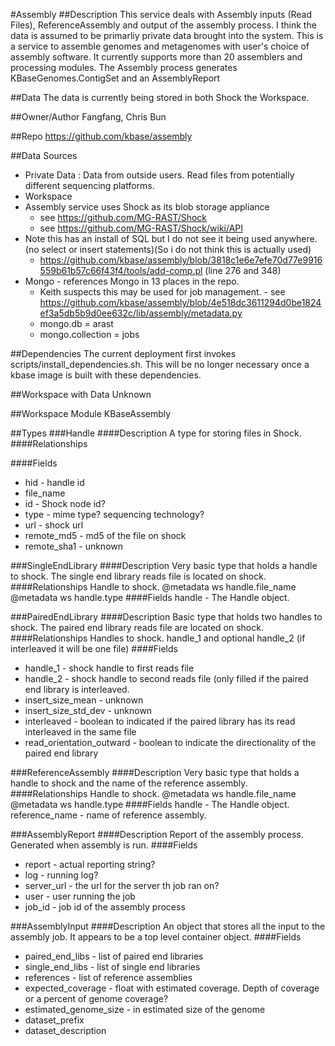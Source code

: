 #Assembly
##Description 
This service deals with Assembly inputs (Read Files), ReferenceAssembly and output of the assembly process.
I think the data is assumed to be primarliy private data brought into the system.
This is a service to assemble genomes and metagenomes with user's choice of assembly software. 
It currently supports more than 20 assemblers and processing modules.
The Assembly process generates KBaseGenomes.ContigSet and an AssemblyReport

##Data
The data is currently being stored in both Shock the Workspace.  

##Owner/Author
Fangfang, Chris Bun

##Repo
https://github.com/kbase/assembly

##Data Sources
* Private Data : Data from outside users.  Read files from potentially different sequencing platforms.
* Workspace
* Assembly service uses Shock as its blob storage appliance
  * see https://github.com/MG-RAST/Shock
  * see https://github.com/MG-RAST/Shock/wiki/API
* Note this has an install of SQL but I do not see it being used anywhere. (no select or insert statements)(So i do not think this is actually used)
  * https://github.com/kbase/assembly/blob/3818c1e6e7efe70d77e9916559b61b57c66f43f4/tools/add-comp.pl (line 276 and 348)
* Mongo - references Mongo in 13 places in the repo.  
  * Keith suspects this may be used for job management.  - see https://github.com/kbase/assembly/blob/4e518dc3611294d0be1824ef3a5db5b9d0ee632c/lib/assembly/metadata.py
  * mongo.db = arast
  * mongo.collection = jobs

##Dependencies
The current deployment first invokes scripts/install_dependencies.sh. 
This will be no longer necessary once a kbase image is built with these dependencies.

##Workspace with Data
Unknown

##Workspace Module
KBaseAssembly

##Types
###Handle
####Description 
A type for storing files in Shock.
####Relationships

####Fields
* hid - handle id
* file_name 
* id - Shock node id?
* type - mime type? sequencing technology?
* url - shock url
* remote_md5 - md5 of the file on shock
* remote_sha1 - unknown

###SingleEndLibrary
####Description
Very basic type that holds a handle to shock.  The single end library reads file is located on shock.
####Relationships
Handle to shock. @metadata ws handle.file_name  @metadata ws handle.type
####Fields 
handle - The Handle object.

###PairedEndLibrary
####Description
Basic type that holds two handles to shock.  The paired end library reads file are located on shock.
####Relationships
Handles to shock. handle_1 and optional handle_2 (if interleaved it will be one file) 
####Fields 
* handle_1 - shock handle to first reads file
* handle_2 - shock handle to second reads file (only filled if the paired end library is interleaved. 
* insert_size_mean - unknown
* insert_size_std_dev - unknown
* interleaved - boolean to indicated if the paired library has its read interleaved in the same file
* read_orientation_outward - boolean to indicate the directionality of the paired end library

###ReferenceAssembly
####Description
Very basic type that holds a handle to shock and the name of the reference assembly.
####Relationships
Handle to shock. @metadata ws handle.file_name  @metadata ws handle.type
####Fields 
handle - The Handle object.
reference_name - name of reference assembly.

###AssemblyReport
####Description
Report of the assembly process.  Generated when assembly is run.
####Fields 
* report - actual reporting string?
* log - running log?
* server_url - the url for the server th job ran on?
* user - user running the job
* job_id - job id of the assembly process

###AssemblyInput
####Description
An object that stores all the input to the assembly job.  It appears to be a top level container object.
####Fields 
* paired_end_libs - list of paired end libraries
* single_end_libs - list of single end libraries
* references - list of reference assemblies
* expected_coverage - float with estimated coverage.  Depth of coverage or a percent of genome coverage?
* estimated_genome_size - in estimated size of the genome
* dataset_prefix
* dataset_description

